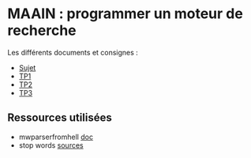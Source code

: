 # MAAIN : programmer un moteur de recherche

Les différents documents et consignes :
- [Sujet](docs/moteur.pdf)
- [TP1](docs/tp1.pdf)
- [TP2](docs/tp2.pdf)
- [TP3](docs/tp3.pdf)


## Ressources utilisées

- mwparserfromhell [doc](https://mwparserfromhell.readthedocs.io/en/latest/api/mwparserfromhell.html)
- stop words [sources](https://www.kaggle.com/datasets/heeraldedhia/stop-words-in-28-languages?resource=download&select=french.txt)